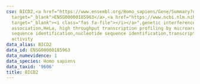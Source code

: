 ```yaml
---
csv: BICD2,<a href="https://www.ensembl.org/Homo_sapiens/Gene/Summary?db=core;g=ENSG00000185963"
  target="_blank">ENSG00000185963</a>,<a href="https://www.ncbi.nlm.nih.gov/pubmed/17216044"
  target="_blank"><i class="fas fa-file"></i></a>",genetic interference,functional
  association,HeLa, high throughput transcription profiling by microarray,nucleotide
  sequence identification,nucleotide sequence identification,transcriptional regulation,down-regulates
  activity
data_alias: BICD2
data_id: ENSG00000185963
data_numevidence: 1
data_species: Homo sapiens
data_taxid: '9606'
title: BICD2
---
```


